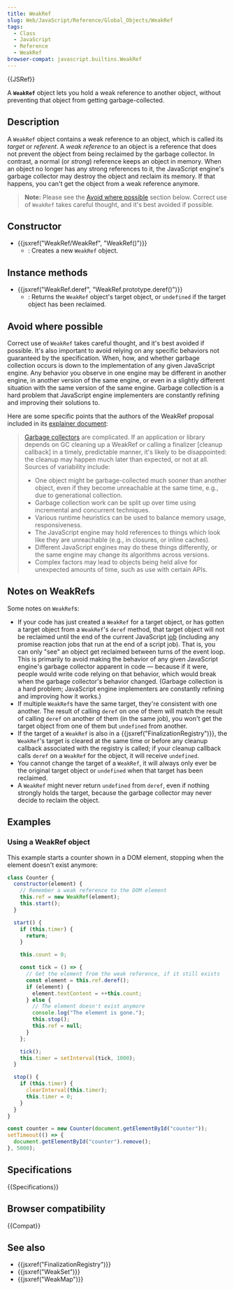 ```yaml
---
title: WeakRef
slug: Web/JavaScript/Reference/Global_Objects/WeakRef
tags:
  - Class
  - JavaScript
  - Reference
  - WeakRef
browser-compat: javascript.builtins.WeakRef
---
```

{{JSRef}}

A **`WeakRef`** object lets you hold a weak reference to another object, without
preventing that object from getting garbage-collected.

## Description

A `WeakRef` object contains a weak reference to an object, which is called its
_target_ or _referent_. A _weak reference_ to an object is a reference that does
not prevent the object from being reclaimed by the garbage collector. In
contrast, a normal (or _strong_) reference keeps an object in memory. When an
object no longer has any strong references to it, the JavaScript engine's
garbage collector may destroy the object and reclaim its memory. If that
happens, you can't get the object from a weak reference anymore.

> **Note:** Please see the [Avoid where possible](#avoid_where_possible) section
> below. Correct use of `WeakRef` takes careful thought, and it's best avoided
> if possible.

## Constructor

- {{jsxref("WeakRef/WeakRef", "WeakRef()")}}
  - : Creates a new `WeakRef` object.

## Instance methods

- {{jsxref("WeakRef.deref", "WeakRef.prototype.deref()")}}
  - : Returns the `WeakRef` object's target object, or `undefined` if the target
    object has been reclaimed.

## Avoid where possible

Correct use of `WeakRef` takes careful thought, and it's best avoided if
possible. It's also important to avoid relying on any specific behaviors not
guaranteed by the specification. When, how, and whether garbage collection
occurs is down to the implementation of any given JavaScript engine. Any
behavior you observe in one engine may be different in another engine, in
another version of the same engine, or even in a slightly different situation
with the same version of the same engine. Garbage collection is a hard problem
that JavaScript engine implementers are constantly refining and improving their
solutions to.

Here are some specific points that the authors of the WeakRef proposal included
in its
[explainer document](https://github.com/tc39/proposal-weakrefs/blob/master/README.md):

> [Garbage collectors](<https://en.wikipedia.org/wiki/Garbage_collection_(computer_science)>)
> are complicated. If an application or library depends on GC cleaning up a
> WeakRef or calling a finalizer \[cleanup callback] in a timely, predictable
> manner, it's likely to be disappointed: the cleanup may happen much later than
> expected, or not at all. Sources of variability include:
>
> - One object might be garbage-collected much sooner than another object, even
>   if they become unreachable at the same time, e.g., due to generational
>   collection.
> - Garbage collection work can be split up over time using incremental and
>   concurrent techniques.
> - Various runtime heuristics can be used to balance memory usage,
>   responsiveness.
> - The JavaScript engine may hold references to things which look like they are
>   unreachable (e.g., in closures, or inline caches).
> - Different JavaScript engines may do these things differently, or the same
>   engine may change its algorithms across versions.
> - Complex factors may lead to objects being held alive for unexpected amounts
>   of time, such as use with certain APIs.

## Notes on WeakRefs

Some notes on `WeakRef`s:

- If your code has just created a `WeakRef` for a target object, or has gotten a
  target object from a `WeakRef`'s `deref` method, that target object will not
  be reclaimed until the end of the current JavaScript
  [job](https://tc39.es/ecma262/#job) (including any promise reaction jobs that
  run at the end of a script job). That is, you can only "see" an object get
  reclaimed between turns of the event loop. This is primarily to avoid making
  the behavior of any given JavaScript engine's garbage collector apparent in
  code — because if it were, people would write code relying on that behavior,
  which would break when the garbage collector's behavior changed. (Garbage
  collection is a hard problem; JavaScript engine implementers are constantly
  refining and improving how it works.)
- If multiple `WeakRef`s have the same target, they're consistent with one
  another. The result of calling `deref` on one of them will match the result of
  calling `deref` on another of them (in the same job), you won't get the target
  object from one of them but `undefined` from another.
- If the target of a `WeakRef` is also in a
  {{jsxref("FinalizationRegistry")}}, the `WeakRef`'s target is
  cleared at the same time or before any cleanup callback associated with the
  registry is called; if your cleanup callback calls `deref` on a `WeakRef` for
  the object, it will receive `undefined`.
- You cannot change the target of a `WeakRef`, it will always only ever be the
  original target object or `undefined` when that target has been reclaimed.
- A `WeakRef` might never return `undefined` from `deref`, even if nothing
  strongly holds the target, because the garbage collector may never decide to
  reclaim the object.

## Examples

### Using a WeakRef object

This example starts a counter shown in a DOM element, stopping when the element
doesn't exist anymore:

```js
class Counter {
  constructor(element) {
    // Remember a weak reference to the DOM element
    this.ref = new WeakRef(element);
    this.start();
  }

  start() {
    if (this.timer) {
      return;
    }

    this.count = 0;

    const tick = () => {
      // Get the element from the weak reference, if it still exists
      const element = this.ref.deref();
      if (element) {
        element.textContent = ++this.count;
      } else {
        // The element doesn't exist anymore
        console.log("The element is gone.");
        this.stop();
        this.ref = null;
      }
    };

    tick();
    this.timer = setInterval(tick, 1000);
  }

  stop() {
    if (this.timer) {
      clearInterval(this.timer);
      this.timer = 0;
    }
  }
}

const counter = new Counter(document.getElementById("counter"));
setTimeout(() => {
  document.getElementById("counter").remove();
}, 5000);
```

## Specifications

{{Specifications}}

## Browser compatibility

{{Compat}}

## See also

- {{jsxref("FinalizationRegistry")}}
- {{jsxref("WeakSet")}}
- {{jsxref("WeakMap")}}
